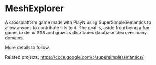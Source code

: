 MeshExplorer
============

A crossplatform game made with PlayN using SuperSimpleSemantics to allow anyone to contribute bits to it.
The goal is, aside from being a fun game, to demo SSS and grow its distributed database idea over many domains.

More details to follow.

Related projects;
https://code.google.com/p/supersimplesemantics/
